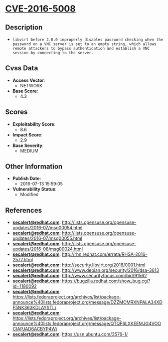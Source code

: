 
# [CVE-2016-5008](https://cve.mitre.org/cgi-bin/cvename.cgi?name=CVE-2016-5008)

## Description

- `libvirt before 2.0.0 improperly disables password checking when the password on a VNC server is set to an empty string, which allows remote attackers to bypass authentication and establish a VNC session by connecting to the server.`

## Cvss Data

- **Access Vector**:
  - NETWORK
- **Base Score**:
  - 4.3

## Scores

- **Exploitability Score**:
  - 8.6
- **Impact Score**:
  - 2.9
- **Base Severity**:
  - MEDIUM

## Other Information

- **Publish Date**:
  - 2016-07-13 15:59:05
- **Vulnerability Status**:
  - Modified

## References

- **secalert@redhat.com**: http://lists.opensuse.org/opensuse-updates/2016-07/msg00054.html
- **secalert@redhat.com**: http://lists.opensuse.org/opensuse-updates/2016-07/msg00055.html
- **secalert@redhat.com**: http://lists.opensuse.org/opensuse-updates/2016-08/msg00024.html
- **secalert@redhat.com**: http://rhn.redhat.com/errata/RHSA-2016-2577.html
- **secalert@redhat.com**: http://security.libvirt.org/2016/0001.html
- **secalert@redhat.com**: http://www.debian.org/security/2016/dsa-3613
- **secalert@redhat.com**: http://www.securityfocus.com/bid/91562
- **secalert@redhat.com**: https://bugzilla.redhat.com/show_bug.cgi?id=1180092
- **secalert@redhat.com**: https://lists.fedoraproject.org/archives/list/package-announce%40lists.fedoraproject.org/message/DZZMOMRXNPALA34XDF5NK363KDLAYSTL/
- **secalert@redhat.com**: https://lists.fedoraproject.org/archives/list/package-announce%40lists.fedoraproject.org/message/QTQF6LXKEEMJG4VOOCIAPJAD6ACBYP4W/
- **secalert@redhat.com**: https://usn.ubuntu.com/3576-1/
